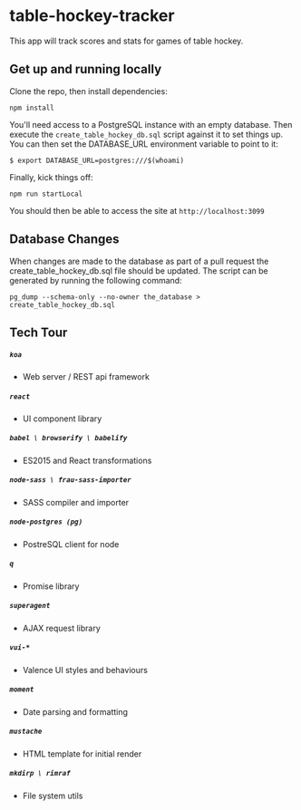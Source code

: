 # table-hockey-tracker

This app will track scores and stats for games of table hockey.

## Get up and running locally

Clone the repo, then install dependencies:

```shell
npm install
```

You'll need access to a PostgreSQL instance with an empty database. Then
execute the `create_table_hockey_db.sql` script against it to set things
up. You can then set the DATABASE_URL environment variable to point to it:

```shell
$ export DATABASE_URL=postgres:///$(whoami)
```

Finally, kick things off:

```shell
npm run startLocal
```

You should then be able to access the site at `http://localhost:3099`

## Database Changes

When changes are made to the database as part of a pull request the create_table_hockey_db.sql file should be updated. The script can be generated by running the following command:

```shell
pg_dump --schema-only --no-owner the_database > create_table_hockey_db.sql
```

## Tech Tour

##### `koa`
- Web server / REST api framework

##### `react`
- UI component library

##### `babel \ browserify \ babelify`
- ES2015 and React transformations

##### `node-sass \ frau-sass-importer`
- SASS compiler and importer

##### `node-postgres (pg)`
- PostreSQL client for node

##### `q`
- Promise library

##### `superagent`
- AJAX request library

##### `vui-*`
- Valence UI styles and behaviours

##### `moment`
- Date parsing and formatting

##### `mustache`
- HTML template for initial render

##### `mkdirp \ rimraf`
- File system utils
